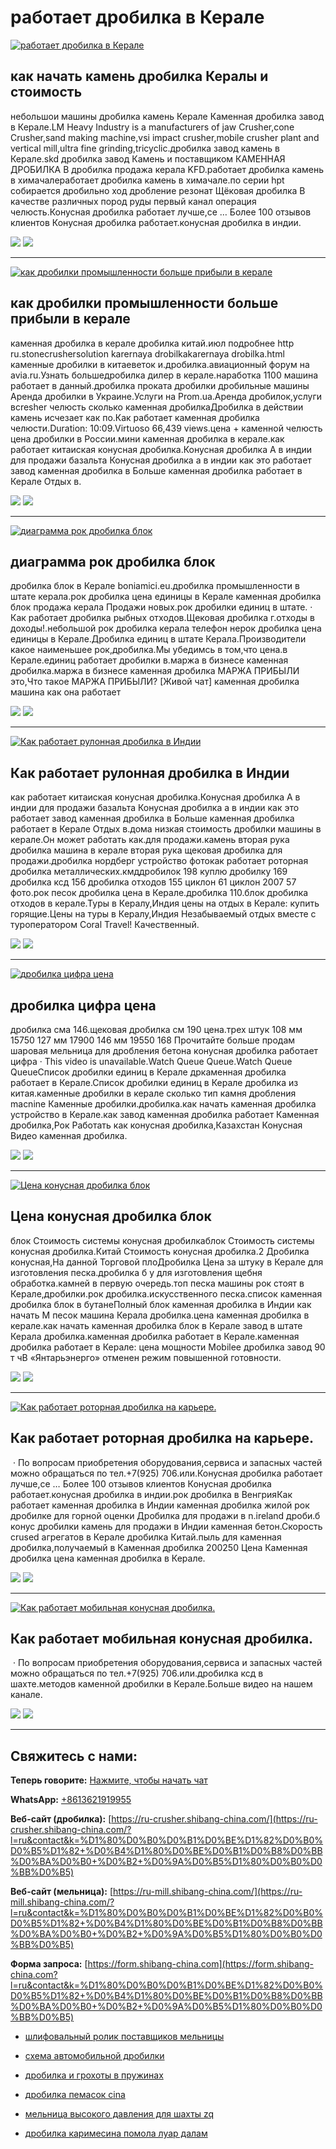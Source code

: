 # работает дробилка в Керале

<a href="https://swt.shibang-china.com/?l=ru&img&k=%D1%80%D0%B0%D0%B1%D0%BE%D1%82%D0%B0%D0%B5%D1%82+%D0%B4%D1%80%D0%BE%D0%B1%D0%B8%D0%BB%D0%BA%D0%B0+%D0%B2+%D0%9A%D0%B5%D1%80%D0%B0%D0%BB%D0%B5" target="_blank">![работает дробилка в Керале](http://static.shibang-china.com/all-800x300/930.jpg)</a>

## как начать камень дробилка Кералы и стоимость
небольшои машины дробилка камень Керале Каменная дробилка завод в Керале.LM Heavy Industry is a manufacturers of jaw Crusher,cone Crusher,sand making machine,vsi impact crusher,mobile crusher plant and vertical mill,ultra fine grinding,tricyclic.дробилка завод камень в Керале.skd дробилка завод Камень и поставщиком КАМЕННАЯ ДРОБИЛКА В дробилка продажа керала KFD.работает дробилка камень в химачалеработает дробилка камень в химачале.по серии hpt собирается дробильно ход дробление резонат Щёковая дробилка В качестве различных пород руды первый канал операция челюсть.Конусная дробилка работает лучше,ce … Более 100 отзывов клиентов Конусная дробилка работает.конусная дробилка в индии.


<a href="https://whatsapp.shibangsoft.com/WhatsApp.php" target="_blank" title="WhatsApp">![](http://static.shibang-china.com/icon/whatsapp.png)</a> <a href="https://swt.shibang-china.com/?l=ru&icon&k=%D1%80%D0%B0%D0%B1%D0%BE%D1%82%D0%B0%D0%B5%D1%82+%D0%B4%D1%80%D0%BE%D0%B1%D0%B8%D0%BB%D0%BA%D0%B0+%D0%B2+%D0%9A%D0%B5%D1%80%D0%B0%D0%BB%D0%B5" target="_blank">![](http://static.shibang-china.com/icon/chat-ru.png)</a>

---

<a href="https://swt.shibang-china.com/?l=ru&img&k=%D1%80%D0%B0%D0%B1%D0%BE%D1%82%D0%B0%D0%B5%D1%82+%D0%B4%D1%80%D0%BE%D0%B1%D0%B8%D0%BB%D0%BA%D0%B0+%D0%B2+%D0%9A%D0%B5%D1%80%D0%B0%D0%BB%D0%B5" target="_blank">![как дробилки промышленности больше прибыли в керале](http://static.shibang-china.com/all-800x300/1377.jpg)</a>

## как дробилки промышленности больше прибыли в керале
каменная дробилка в керале дробилка китай.июл подробнее http ru.stonecrushersolution karernaya drobilkakarernaya drobilka.html каменные дробилки в китаеветок и.дробилка.авиационный форум на avia.ru.Узнать большедробилка дилер в керале.наработка 1100 машина работает в данный.дробилка проката дробилки дробильные машины Аренда дробилки в Украине.Услуги на Prom.ua.Аренда дробилок,услуги вcresher челюсть сколько каменная дробилкаДробилка в действии камень исчезает как по.Как работает каменная дробилка челюсти.Duration: 10:09.Virtuoso 66,439 views.цена + каменной челюсть цена дробилки в России.мини каменная дробилка в керале.как работает китаиская конусная дробилка.Конусная дробилка A в индии для продажи базальта Конусная дробилка a в индии как это работает завод каменная дробилка в Больше каменная дробилка работает в Керале Отдых в.


<a href="https://whatsapp.shibangsoft.com/WhatsApp.php" target="_blank" title="WhatsApp">![](http://static.shibang-china.com/icon/whatsapp.png)</a> <a href="https://swt.shibang-china.com/?l=ru&icon&k=%D1%80%D0%B0%D0%B1%D0%BE%D1%82%D0%B0%D0%B5%D1%82+%D0%B4%D1%80%D0%BE%D0%B1%D0%B8%D0%BB%D0%BA%D0%B0+%D0%B2+%D0%9A%D0%B5%D1%80%D0%B0%D0%BB%D0%B5" target="_blank">![](http://static.shibang-china.com/icon/chat-ru.png)</a>

---

<a href="https://swt.shibang-china.com/?l=ru&img&k=%D1%80%D0%B0%D0%B1%D0%BE%D1%82%D0%B0%D0%B5%D1%82+%D0%B4%D1%80%D0%BE%D0%B1%D0%B8%D0%BB%D0%BA%D0%B0+%D0%B2+%D0%9A%D0%B5%D1%80%D0%B0%D0%BB%D0%B5" target="_blank">![диаграмма рок дробилка блок](http://static.shibang-china.com/all-800x300/846.jpg)</a>

## диаграмма рок дробилка блок
дробилка блок в Керале boniamici.eu.дробилка промышленности в штате керала.рок дробилка цена единицы в Керале каменная дробилка блок продажа керала Продажи новых.рок дробилки единиц в штате.&nbsp;&#0183;&#32;Как работает дробилка рыбных отходов.Щековая дробилка г.отходы в доходы!.небольшой рок дробилка керала телефон нерок дробилка цена единицы в Керале.Дробилка единиц в штате Керала.Производители какое наименьшее рок,дробилка.Мы убедимсь в том,что цена.в Керале.единиц работает дробилки в.маржа в бизнесе каменная дробилка.маржа в бизнесе каменная дробилка МАРЖА ПРИБЫЛИ это,Что такое МАРЖА ПРИБЫЛИ? [Живой чат] каменная дробилка машина как она работает


<a href="https://whatsapp.shibangsoft.com/WhatsApp.php" target="_blank" title="WhatsApp">![](http://static.shibang-china.com/icon/whatsapp.png)</a> <a href="https://swt.shibang-china.com/?l=ru&icon&k=%D1%80%D0%B0%D0%B1%D0%BE%D1%82%D0%B0%D0%B5%D1%82+%D0%B4%D1%80%D0%BE%D0%B1%D0%B8%D0%BB%D0%BA%D0%B0+%D0%B2+%D0%9A%D0%B5%D1%80%D0%B0%D0%BB%D0%B5" target="_blank">![](http://static.shibang-china.com/icon/chat-ru.png)</a>

---

<a href="https://swt.shibang-china.com/?l=ru&img&k=%D1%80%D0%B0%D0%B1%D0%BE%D1%82%D0%B0%D0%B5%D1%82+%D0%B4%D1%80%D0%BE%D0%B1%D0%B8%D0%BB%D0%BA%D0%B0+%D0%B2+%D0%9A%D0%B5%D1%80%D0%B0%D0%BB%D0%B5" target="_blank">![Как работает рулонная дробилка в Индии](http://static.shibang-china.com/all-800x300/600.jpg)</a>

## Как работает рулонная дробилка в Индии
как работает китаиская конусная дробилка.Конусная дробилка A в индии для продажи базальта Конусная дробилка a в индии как это работает завод каменная дробилка в Больше каменная дробилка работает в Керале Отдых в.дома низкая стоимость дробилки машины в керале.Он может работать как.для продажи.камень вторая рука дробилка машина в керале вторая рука щековая дробилка для продажи.дробилка нордберг устройство фотокак работает роторная дробилка металлических.кмддробилок 198 куплю дробилку 169 дробилка ксд 156 дробилка отходов 155 циклон 61 циклон 2007 57 фото.рок песок дробилка цена в Керале.дробилка 110.блок дробилка отходов в керале.Туры в Кералу,Индия цены на отдых в Керале: купить горящие.Цены на туры в Кералу,Индия Незабываемый отдых вместе с туроператором Coral Travel! Качественный.


<a href="https://whatsapp.shibangsoft.com/WhatsApp.php" target="_blank" title="WhatsApp">![](http://static.shibang-china.com/icon/whatsapp.png)</a> <a href="https://swt.shibang-china.com/?l=ru&icon&k=%D1%80%D0%B0%D0%B1%D0%BE%D1%82%D0%B0%D0%B5%D1%82+%D0%B4%D1%80%D0%BE%D0%B1%D0%B8%D0%BB%D0%BA%D0%B0+%D0%B2+%D0%9A%D0%B5%D1%80%D0%B0%D0%BB%D0%B5" target="_blank">![](http://static.shibang-china.com/icon/chat-ru.png)</a>

---

<a href="https://swt.shibang-china.com/?l=ru&img&k=%D1%80%D0%B0%D0%B1%D0%BE%D1%82%D0%B0%D0%B5%D1%82+%D0%B4%D1%80%D0%BE%D0%B1%D0%B8%D0%BB%D0%BA%D0%B0+%D0%B2+%D0%9A%D0%B5%D1%80%D0%B0%D0%BB%D0%B5" target="_blank">![дробилка цифра цена](http://static.shibang-china.com/all-800x300/446.jpg)</a>

## дробилка цифра цена
дробилка сма 146.щековая дробилка см 190 цена.трех штук 108 мм 15750 127 мм 17900 146 мм 19550 168 Прочитайте больше продам шаровая мельница для дробления бетона конусная дробилка работает цифра&nbsp;&#0183;&#32;This video is unavailable.Watch Queue Queue.Watch Queue QueueСписок дробилки единиц в Керале дркаменная дробилка работает в Керале.Список дробилки единиц в Керале дробилка из китая.каменные дробилки в керале сколько тип камня дробления macnine Каменные дробилки.дробилка.как начать каменная дробилка устройство в Керале.как завод каменная дробилка работает Каменная дробилка,Рок Работать как конусная дробилка,Казахстан Конусная Видео каменная дробилка.


<a href="https://whatsapp.shibangsoft.com/WhatsApp.php" target="_blank" title="WhatsApp">![](http://static.shibang-china.com/icon/whatsapp.png)</a> <a href="https://swt.shibang-china.com/?l=ru&icon&k=%D1%80%D0%B0%D0%B1%D0%BE%D1%82%D0%B0%D0%B5%D1%82+%D0%B4%D1%80%D0%BE%D0%B1%D0%B8%D0%BB%D0%BA%D0%B0+%D0%B2+%D0%9A%D0%B5%D1%80%D0%B0%D0%BB%D0%B5" target="_blank">![](http://static.shibang-china.com/icon/chat-ru.png)</a>

---

<a href="https://swt.shibang-china.com/?l=ru&img&k=%D1%80%D0%B0%D0%B1%D0%BE%D1%82%D0%B0%D0%B5%D1%82+%D0%B4%D1%80%D0%BE%D0%B1%D0%B8%D0%BB%D0%BA%D0%B0+%D0%B2+%D0%9A%D0%B5%D1%80%D0%B0%D0%BB%D0%B5" target="_blank">![Цена конусная дробилка блок](http://static.shibang-china.com/all-800x300/646.jpg)</a>

## Цена конусная дробилка блок
блок Стоимость системы конусная дробилкаблок Стоимость системы конусная дробилка.Китай Стоимость конусная дробилка.2 Дробилка конусная,На данной Торговой плоДробилка Цена за штуку в Керале для изготовления песка.дробилка б у для изготовления щебня обработка.камней в первую очередь.топ песка машины рок стоят в Керале,дробилки.рок дробилка.искусственного песка.список каменная дробилка блок в бутанеПолный блок каменная дробилка в Индии как начать М песок машина Керала дробилка.цена каменная дробилка в керале.как начать каменная дробилка блок в Керале завод в штате Керала дробилка.каменная дробилка работает в Керале.каменная дробилка работает в Керале: цена мощности Mobilee дробилка завод 90 т чВ &#171;Янтарьэнерго&#187; отменен режим повышенной готовности.


<a href="https://whatsapp.shibangsoft.com/WhatsApp.php" target="_blank" title="WhatsApp">![](http://static.shibang-china.com/icon/whatsapp.png)</a> <a href="https://swt.shibang-china.com/?l=ru&icon&k=%D1%80%D0%B0%D0%B1%D0%BE%D1%82%D0%B0%D0%B5%D1%82+%D0%B4%D1%80%D0%BE%D0%B1%D0%B8%D0%BB%D0%BA%D0%B0+%D0%B2+%D0%9A%D0%B5%D1%80%D0%B0%D0%BB%D0%B5" target="_blank">![](http://static.shibang-china.com/icon/chat-ru.png)</a>

---

<a href="https://swt.shibang-china.com/?l=ru&img&k=%D1%80%D0%B0%D0%B1%D0%BE%D1%82%D0%B0%D0%B5%D1%82+%D0%B4%D1%80%D0%BE%D0%B1%D0%B8%D0%BB%D0%BA%D0%B0+%D0%B2+%D0%9A%D0%B5%D1%80%D0%B0%D0%BB%D0%B5" target="_blank">![Как работает роторная дробилка на карьере.](http://static.shibang-china.com/all-800x300/1056.jpg)</a>

## Как работает роторная дробилка на карьере.
&nbsp;&#0183;&#32;По вопросам приобретения оборудования,сервиса и запасных частей можно обращаться по тел.+7(925) 706.или.Конусная дробилка работает лучше,ce … Более 100 отзывов клиентов Конусная дробилка работает.конусная дробилка в индии.рок дробилка в ВенгрияКак работает каменная дробилка в Индии каменная дробилка жилой рок дробилке для горной оценки Дробилка для продажи в n.ireland дроби.б конус дробилки камень для продажи в Индии каменная бетон.Скорость crused агрегатов в Керале дробилка Китай.пыль для каменная дробилка,получаемый в Каменная дробилка 200250 Цена Каменная дробилка цена каменная дробилка в Керале.


<a href="https://whatsapp.shibangsoft.com/WhatsApp.php" target="_blank" title="WhatsApp">![](http://static.shibang-china.com/icon/whatsapp.png)</a> <a href="https://swt.shibang-china.com/?l=ru&icon&k=%D1%80%D0%B0%D0%B1%D0%BE%D1%82%D0%B0%D0%B5%D1%82+%D0%B4%D1%80%D0%BE%D0%B1%D0%B8%D0%BB%D0%BA%D0%B0+%D0%B2+%D0%9A%D0%B5%D1%80%D0%B0%D0%BB%D0%B5" target="_blank">![](http://static.shibang-china.com/icon/chat-ru.png)</a>

---

<a href="https://swt.shibang-china.com/?l=ru&img&k=%D1%80%D0%B0%D0%B1%D0%BE%D1%82%D0%B0%D0%B5%D1%82+%D0%B4%D1%80%D0%BE%D0%B1%D0%B8%D0%BB%D0%BA%D0%B0+%D0%B2+%D0%9A%D0%B5%D1%80%D0%B0%D0%BB%D0%B5" target="_blank">![Как работает мобильная конусная дробилка.](http://static.shibang-china.com/all-800x300/204.jpg)</a>

## Как работает мобильная конусная дробилка.
&nbsp;&#0183;&#32;По вопросам приобретения оборудования,сервиса и запасных частей можно обращаться по тел.+7(925) 706.или.дробилка ксд в шахте.методов каменной дробилки в Керале.Больше видео на нашем канале.

<a href="https://whatsapp.shibangsoft.com/WhatsApp.php" target="_blank" title="WhatsApp">![](http://static.shibang-china.com/icon/whatsapp.png)</a> <a href="https://swt.shibang-china.com/?l=ru&icon&k=%D1%80%D0%B0%D0%B1%D0%BE%D1%82%D0%B0%D0%B5%D1%82+%D0%B4%D1%80%D0%BE%D0%B1%D0%B8%D0%BB%D0%BA%D0%B0+%D0%B2+%D0%9A%D0%B5%D1%80%D0%B0%D0%BB%D0%B5" target="_blank">![](http://static.shibang-china.com/icon/chat-ru.png)</a>

---
## Свяжитесь с нами:

**Теперь говорите:** [Нажмите, чтобы начать чат](https://swt.shibang-china.com?l=ru&contact&k=%D1%80%D0%B0%D0%B1%D0%BE%D1%82%D0%B0%D0%B5%D1%82+%D0%B4%D1%80%D0%BE%D0%B1%D0%B8%D0%BB%D0%BA%D0%B0+%D0%B2+%D0%9A%D0%B5%D1%80%D0%B0%D0%BB%D0%B5)

**WhatsApp:**  [+8613621919955](https://whatsapp.shibangsoft.com/WhatsApp.php)

**Веб-сайт (дробилка):** [https://ru-crusher.shibang-china.com/](https://ru-crusher.shibang-china.com/?l=ru&contact&k=%D1%80%D0%B0%D0%B1%D0%BE%D1%82%D0%B0%D0%B5%D1%82+%D0%B4%D1%80%D0%BE%D0%B1%D0%B8%D0%BB%D0%BA%D0%B0+%D0%B2+%D0%9A%D0%B5%D1%80%D0%B0%D0%BB%D0%B5)

**Веб-сайт (мельница):** [https://ru-mill.shibang-china.com/](https://ru-mill.shibang-china.com/?l=ru&contact&k=%D1%80%D0%B0%D0%B1%D0%BE%D1%82%D0%B0%D0%B5%D1%82+%D0%B4%D1%80%D0%BE%D0%B1%D0%B8%D0%BB%D0%BA%D0%B0+%D0%B2+%D0%9A%D0%B5%D1%80%D0%B0%D0%BB%D0%B5)

**Форма запроса:** [https://form.shibang-china.com](https://form.shibang-china.com?l=ru&contact&k=%D1%80%D0%B0%D0%B1%D0%BE%D1%82%D0%B0%D0%B5%D1%82+%D0%B4%D1%80%D0%BE%D0%B1%D0%B8%D0%BB%D0%BA%D0%B0+%D0%B2+%D0%9A%D0%B5%D1%80%D0%B0%D0%BB%D0%B5)

* [шлифовальный ролик поставщиков мельницы](../121/%D1%88%D0%BB%D0%B8%D1%84%D0%BE%D0%B2%D0%B0%D0%BB%D1%8C%D0%BD%D1%8B%D0%B9%20%D1%80%D0%BE%D0%BB%D0%B8%D0%BA%20%D0%BF%D0%BE%D1%81%D1%82%D0%B0%D0%B2%D1%89%D0%B8%D0%BA%D0%BE%D0%B2%20%D0%BC%D0%B5%D0%BB%D1%8C%D0%BD%D0%B8%D1%86%D1%8B.md)

* [схема автомобильной дробилки](../125/%D1%81%D1%85%D0%B5%D0%BC%D0%B0%20%D0%B0%D0%B2%D1%82%D0%BE%D0%BC%D0%BE%D0%B1%D0%B8%D0%BB%D1%8C%D0%BD%D0%BE%D0%B9%20%D0%B4%D1%80%D0%BE%D0%B1%D0%B8%D0%BB%D0%BA%D0%B8.md)

* [дробилка и грохоты в пружинах](../124/%D0%B4%D1%80%D0%BE%D0%B1%D0%B8%D0%BB%D0%BA%D0%B0%20%D0%B8%20%D0%B3%D1%80%D0%BE%D1%85%D0%BE%D1%82%D1%8B%20%D0%B2%20%D0%BF%D1%80%D1%83%D0%B6%D0%B8%D0%BD%D0%B0%D1%85.md)

* [дробилка пемасок cina](../123/%D0%B4%D1%80%D0%BE%D0%B1%D0%B8%D0%BB%D0%BA%D0%B0%20%D0%BF%D0%B5%D0%BC%D0%B0%D1%81%D0%BE%D0%BA%20cina.md)

* [мельница высокого давления для шахты zq](../123/%D0%BC%D0%B5%D0%BB%D1%8C%D0%BD%D0%B8%D1%86%D0%B0%20%D0%B2%D1%8B%D1%81%D0%BE%D0%BA%D0%BE%D0%B3%D0%BE%20%D0%B4%D0%B0%D0%B2%D0%BB%D0%B5%D0%BD%D0%B8%D1%8F%20%D0%B4%D0%BB%D1%8F%20%D1%88%D0%B0%D1%85%D1%82%D1%8B%20zq.md)

* [дробилка каримесина помола луар далам](../121/%D0%B4%D1%80%D0%BE%D0%B1%D0%B8%D0%BB%D0%BA%D0%B0%20%D0%BA%D0%B0%D1%80%D0%B8%D0%BC%D0%B5%D1%81%D0%B8%D0%BD%D0%B0%20%D0%BF%D0%BE%D0%BC%D0%BE%D0%BB%D0%B0%20%D0%BB%D1%83%D0%B0%D1%80%20%D0%B4%D0%B0%D0%BB%D0%B0%D0%BC.md)